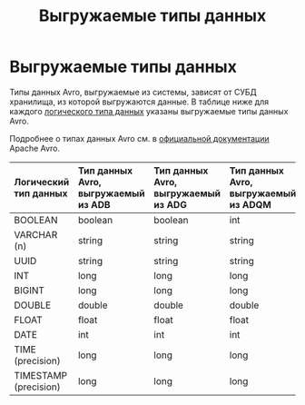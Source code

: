 ﻿---
layout: default
title: Выгружаемые типы данных
nav_order: 3
parent: Поддерживаемые типы данных
grand_parent: Справочная информация
has_children: false
has_toc: false
---

Выгружаемые типы данных
======================

Типы данных Avro, выгружаемые из системы, зависят от СУБД хранилища, из которой выгружаются данные. 
В таблице ниже для каждого [логического типа данных](../Логические_типы_данных/Логические_типы_данных.md) 
указаны выгружаемые типы данных Avro.

Подробнее о типах данных Avro см. в [официальной документации](https://docs.oracle.com/database/nosql-12.1.3.0/GettingStartedGuide/avroschemas.html#avro-primitivedatatypes) 
Apache Avro.

| Логический тип данных | Тип данных Avro, выгружаемый из ADB | Тип данных Avro, выгружаемый из ADG | Тип данных Avro, выгружаемый из ADQM
|:-|:-|:-|:-
| BOOLEAN | boolean | boolean | int
| VARCHAR (n) | string | string | string
| UUID | string | string | string
| INT | long | long | long
| BIGINT | long | long | long
| DOUBLE | double | double | double
| FLOAT | float | float | float
| DATE | int | int | int
| TIME (precision) | long | long | long
| TIMESTAMP (precision) | long | long | long